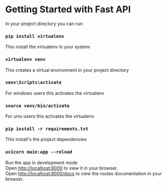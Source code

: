 # Getting Started with Fast API

In your project directory you can run:

### `pip install virtualenv`

This install the virtualenv in your system

### `virtualenv venv`

This creates a virtual environment in your project directory

### `venv\Scripts\activate`

For windows users this activates the virtualenv

### `source venv/bin/activate`

For unix users this activates the virtualenv

### `pip install -r requirements.txt`

This install's the project dependencies

### `uvicorn main:app --reload`

Run the app in development mode\
Open [http://localhost:8000](http://localhost:8000) to view it in your browser.\
Open [http://localhost:8000/docs](http://localhost:8000/docs) to view the routes documentation in your browser.
